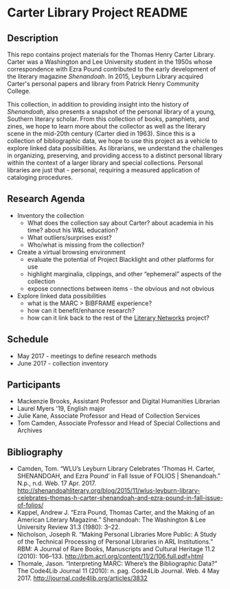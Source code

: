 # Carter Library Project README	

## Description
This repo contains project materials for the Thomas Henry Carter Library. Carter was a Washington and Lee University student in the 1950s whose correspondence with Ezra Pound contributed to the early development of the literary magazine *Shenandoah*. In 2015, Leyburn Library acquired Carter's personal papers and library from Patrick Henry Community College.  

This collection, in addition to providing insight into the history of *Shenandoah*, also presents a snapshot of the personal library of a young, Southern literary scholar. From this collection of books, pamphlets, and zines, we hope to learn more about the collector as well as the literary scene in the mid-20th century (Carter died in 1963). Since this is a collection of bibliographic data, we hope to use this project as a vehicle to explore linked data possibilities. As librarians, we understand the challenges in organizing, preserving, and providing access to a distinct personal library within the context of a larger library and special collections. Personal libraries are just that - personal, requiring a measured application of cataloging procedures. 



## Research Agenda
- Inventory the collection
    - What does the collection say about Carter? about academia in his time? about his W&L education?
    - What outliers/surprises exist?
    - Who/what is missing from the collection?
- Create a virtual browsing environment
    - evaluate the potential of Project Blacklight and other platforms for use
    - highlight marginalia, clippings, and other “ephemeral” aspects of the collection
    - expose connections between items - the obvious and not obvious
- Explore linked data possibilities
    - what is the MARC > BIBFRAME experience?
    - how can it benefit/enhance research?
    - how can it link back to the rest of the [Literary Networks](http://www.literarynetworks.org) project?


## Schedule
* May 2017 - meetings to define research methods
* June 2017 - collection inventory 


## Participants 
* Mackenzie Brooks, Assistant Professor and Digital Humanities Librarian
* Laurel Myers '19, English major
* Julie Kane, Associate Professor and Head of Collection Services 
* Tom Camden, Associate Professor and Head of Special Collections and Archives 

## Bibliography
* Camden, Tom. “WLU’s Leyburn Library Celebrates ‘Thomas H. Carter, SHENANDOAH, and Ezra Pound’ in Fall Issue of FOLIOS | Shenandoah.” N.p., n.d. Web. 17 Apr. 2017. http://shenandoahliterary.org/blog/2015/11/wlus-leyburn-library-celebrates-thomas-h-carter-shenandoah-and-ezra-pound-in-fall-issue-of-folios/
* Kappel, Andrew J. “Ezra Pound, Thomas Carter, and the Making of an American Literary Magazine.” Shenandoah: The Washington & Lee University Review 31.3 (1980): 3–22. 
* Nicholson, Joseph R. “Making Personal Libraries More Public: A Study of the Technical Processing of Personal Libraries in ARL Institutions.” RBM: A Journal of Rare Books, Manuscripts and Cultural Heritage 11.2 (2010): 106–133. http://rbm.acrl.org/content/11/2/106.full.pdf+html
* Thomale, Jason. “Interpreting MARC: Where’s the Bibliographic Data?” The Code4Lib Journal 11 (2010): n. pag. Code4Lib Journal. Web. 4 May 2017. http://journal.code4lib.org/articles/3832

